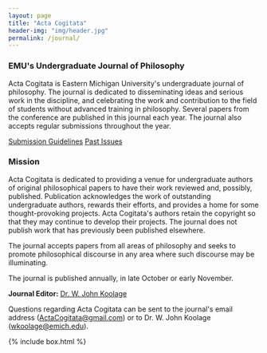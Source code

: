```yaml
---
layout: page
title: "Acta Cogitata"
header-img: "img/header.jpg"
permalink: /journal/
---
```


<div class="container">
  <div class="col-sm-9 col-xs-12 cfp-page">
    <h3 class="home-h3">EMU's Undergraduate Journal of Philosophy</h3>
    <p class="text-justify">Acta Cogitata is Eastern Michigan University's undergraduate journal of philosophy. The journal is dedicated to disseminating ideas and serious work in the discipline, and celebrating the work and contribution to the field of students without advanced training in philosophy. Several papers from the conference are published in this journal each year. The journal also accepts regular submissions throughout the year.</p>
    <div class="text-center">
      <a class="btn btn-primary journal-btns" href="http://www.emich.edu/historyphilosophy/philosophy/beyond-the-classroom/acta-cogitata.php" role="button">Submission Guidelines</a>
      <a class="btn btn-primary journal-btns" href="{{ site.baseurl }}/history/" role="button">Past Issues</a>
    </div>
    <h3>Mission</h3>
    <p class="text-justify">Acta Cogitata is dedicated to providing a venue for undergraduate authors of original philosophical papers to have their work reviewed and, possibly, published. Publication acknowledges the work of outstanding undergraduate authors, rewards their efforts, and provides a home for some thought-provoking projects. Acta Cogitata's authors retain the copyright so that they may continue to develop their projects. The journal does not publish work that has previously been published elsewhere.</p>
    <p class="text-justify">The journal accepts papers from all areas of philosophy and seeks to promote philosophical discourse in any area where such discourse may be illuminating.</p>
    <p class="text-justify">The journal is published annually, in late October or early November.</p>
    <p class="text-justify"><b>Journal Editor:</b> <a href="https://www.emich.edu/historyphilosophy/philosophy/faculty/jkoolage.php">Dr. W. John Koolage</a></p>
    <p class="text-justify">Questions regarding Acta Cogitata can be sent to the journal's email address (<a href="mailto:ActaCogitata@gmail.com">ActaCogitata@gmail.com</a>) or to Dr. W. John Koolage (<a href="mailto:wkoolage@emich.edu">wkoolage@emich.edu</a>).</p>
  </div>
  {% include box.html %}
</div>
